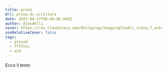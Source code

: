 ```yaml
---
title: prova
Url: prova-di-scrittura
date: 2023-04-17T08:49:02.648Z
author: Alexdelli
cover: https://res.cloudinary.com/dtzlqxcwp/image/upload/c_scale,f_auto,q_auto,w_760/v1631094122/image/upload/Chrysanthemum_gmuiug.jpg
useRelativeCover: false
tags:
  - provad
  - ffffoic
  - oid
---
```

Ecco il testo